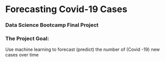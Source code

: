 # Forecasting Covid-19 Cases
### Data Science Bootcamp Final Project 
### The Project Goal:
  Use machine learning to forecast (predict) the number of (Covid -19) new cases over time



